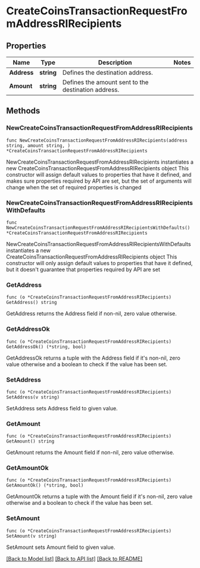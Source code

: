 # CreateCoinsTransactionRequestFromAddressRIRecipients

## Properties

Name | Type | Description | Notes
------------ | ------------- | ------------- | -------------
**Address** | **string** | Defines the destination address. | 
**Amount** | **string** | Defines the amount sent to the destination address. | 

## Methods

### NewCreateCoinsTransactionRequestFromAddressRIRecipients

`func NewCreateCoinsTransactionRequestFromAddressRIRecipients(address string, amount string, ) *CreateCoinsTransactionRequestFromAddressRIRecipients`

NewCreateCoinsTransactionRequestFromAddressRIRecipients instantiates a new CreateCoinsTransactionRequestFromAddressRIRecipients object
This constructor will assign default values to properties that have it defined,
and makes sure properties required by API are set, but the set of arguments
will change when the set of required properties is changed

### NewCreateCoinsTransactionRequestFromAddressRIRecipientsWithDefaults

`func NewCreateCoinsTransactionRequestFromAddressRIRecipientsWithDefaults() *CreateCoinsTransactionRequestFromAddressRIRecipients`

NewCreateCoinsTransactionRequestFromAddressRIRecipientsWithDefaults instantiates a new CreateCoinsTransactionRequestFromAddressRIRecipients object
This constructor will only assign default values to properties that have it defined,
but it doesn't guarantee that properties required by API are set

### GetAddress

`func (o *CreateCoinsTransactionRequestFromAddressRIRecipients) GetAddress() string`

GetAddress returns the Address field if non-nil, zero value otherwise.

### GetAddressOk

`func (o *CreateCoinsTransactionRequestFromAddressRIRecipients) GetAddressOk() (*string, bool)`

GetAddressOk returns a tuple with the Address field if it's non-nil, zero value otherwise
and a boolean to check if the value has been set.

### SetAddress

`func (o *CreateCoinsTransactionRequestFromAddressRIRecipients) SetAddress(v string)`

SetAddress sets Address field to given value.


### GetAmount

`func (o *CreateCoinsTransactionRequestFromAddressRIRecipients) GetAmount() string`

GetAmount returns the Amount field if non-nil, zero value otherwise.

### GetAmountOk

`func (o *CreateCoinsTransactionRequestFromAddressRIRecipients) GetAmountOk() (*string, bool)`

GetAmountOk returns a tuple with the Amount field if it's non-nil, zero value otherwise
and a boolean to check if the value has been set.

### SetAmount

`func (o *CreateCoinsTransactionRequestFromAddressRIRecipients) SetAmount(v string)`

SetAmount sets Amount field to given value.



[[Back to Model list]](../README.md#documentation-for-models) [[Back to API list]](../README.md#documentation-for-api-endpoints) [[Back to README]](../README.md)


